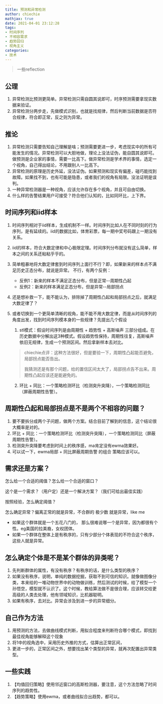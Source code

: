```yaml
---
title: 预测和异常检测
author: chiechie
mathjax: true
date: 2021-04-01 23:12:28
tags:
- 时间序列
- 不相容需求
- 趋势回归
- 视角主义
categories:
- 技术
---
```


> 一些reflection

## 公理

1. 异常检测比预测更简单。异常检测只需自圆其说即可，时序预测需要拿现实数据来验证。
2. 异常检测分两步走，先做模式识别，也就是找规律，然后判断当前数据是否符合规律，符合即正常，反之则为异常。


## 推论

1. 异常检测只需要告知自己理解是啥；预测需要更进一步，考虑现实中的所有可能发生的情况。异常检测可以大胆地做，理论上没法证伪，能自圆其说即可。做预测是企业家的事情，需要一比高下。做异常检测是学术界的事情，选定一个视角，自己得出结论，不用跟别人一比高下。
2. 异常检测的原理是历史外延，没法证伪。如果预测和现实有偏差，碰巧能找到故障。如果找不到，也有可能是隐患，或者我们的视角有局限。没法证明是误判。
3. 一种异常检测器是一种视角，应该允许存在多个视角，并且可自由切换。
8. 什么样的告警结果用户可接受？符合他们认知的，比如同环比，上下界。


## 时间序列和iid样本

1. 时间序列相对于iid样本，生成机制不一样。时间序列比如人在不同时刻的行为序列，是有延续的。iid的数据比如，体育彩票，每一期中奖号码跟上一期没有关系。
2. iid的样本，符合大数定律和中心极限定理。时间序列分布就没有这么简单，样本之间的关系还粘粘乎乎的。
3. 简单粗暴地将大数定律套到时间序列上面行不行？即，如果新来的样本点不满足历史正态分布，就说是异常。
不行，有两个反例：

	- 反例1：新来的样本不满足正态分布，但是正常--周期性凸起
	- 反例2：新来的样本满足正态分布，但是异常--局部拐点

4. 还是想补救一下，能不能认为，排除掉了周期性凸起和局部拐点之后，就满足大数定律了？
5. 或者切换到一个更简单清晰的视角，能不能不用大数定律，而是从时间序列的角度出发，找到时间序列模本身的一些规律？先提出几个假设

	1. stl模式：假设时间序列是由周期性 + 趋势性 + 高斯噪声 三部分组成。在历史数据中分解出这3种模式。假设趋势性保持，周期性往复，高斯噪声依旧无规律，生成一个预测区间。然后拿新样本去对比。

	> chiechie点评：这种方法很好，但是要验一下，周期性凸起能否避免，局部拐点能否告出。
	>
	> 我猜测还是有那个问题，给的置信区间太大了，局部拐点告不出来。周期性凸起应该还是能避免的。

	2. 环比 + 同比：一个策略检测环比（检测突升突降），一个策略检测同比（屏蔽周期性告警）。



## 周期性凸起和局部拐点是不是两个不相容的问题？

1. 要不要拆分成两个子问题，做两个方案。结合目前了解到的信息，这个结论很大概率是对的。
2. 环比 + 同比：一个策略检测环比（检测突升突降），一个策略检测同比（屏蔽周期性告警）。
3. 检测突升突降要考虑到时间上的秩序感，ma肯定没有ewma效果好。
4. 可以试一下，ewma局部 + 同比屏蔽周期告警 的组合 策略应该可以。


## 需求还是方案？

怎么给一个合适的阈值？怎么给一个合适的窗口？

这个是一个需求？（用户定）还是一个解决方案？（我们可给出最佳实践）

按照经验，怎么确定阈值？

怎么确定异常？偏离正常的就是异常，不合群的 极少数 就是异常，like me

- 如果这个群体就是一个五花八门的， 那么很难说哪一个是异常，因为都很有个性。eg美国的拉美裔，女权团体。
- 如果一个群体在整体上是有秩序的，只有少部分个体表现的不符合这个秩序，这些人就是异常。

## 怎么确定个体是不是某个群体的异类呢？

1. 先判断群体的属性，有没有秩序？有秩序的话，是什么类型的秩序？
2. 如果没有秩序，说明，单纯的数据挖掘，获取不到可信的知识。就像做图像分类，本来给的一堆动物世界中的动物做训练，然后测试的时候，给了模型一个孙悟空，模型就不认识了。这个时候，教给算法做不是很合理，应该转交给更高级的人类去处理，他有领域知识，比机器聪明。
3. 如果有秩序，去对比。异常会涉及到进一步的异常细分。

## 自己作为方法

1. 用预测的方法，去做曲线模式判断，用拟合程度来判断符合哪个模式，即找到最佳视角能够解释这个现象
2. 将1中的视角选中，采用历史外推的方式，估算出正常区间，
3. 更进一步的，正常区间之外，想要找出某个类型的异常，就再次配置出异常类型。

## 一些实践

1. 【均值回归策略】使用邻近窗口的高斯检测器，要注意，这个方法忽略了时间序列的趋势性。
2. 【趋势策略】使用ewma，或者曲线拟合出趋势，都可以。


